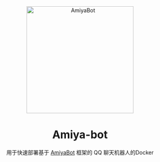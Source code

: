<div align="center">
    <img alt="AmiyaBot" src="https://i0.hdslb.com/bfs/album/9dda3f738e0745014f2e878b8f0a4a21f341d877.png" width=280 height=280/>

# Amiya-bot

用于快速部署基于 [AmiyaBot](https://www.amiyabot.com/) 框架的 QQ 聊天机器人的Docker<br>
